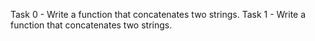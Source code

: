 Task 0 - Write a function that concatenates two strings.
Task 1 - Write a function that concatenates two strings.
